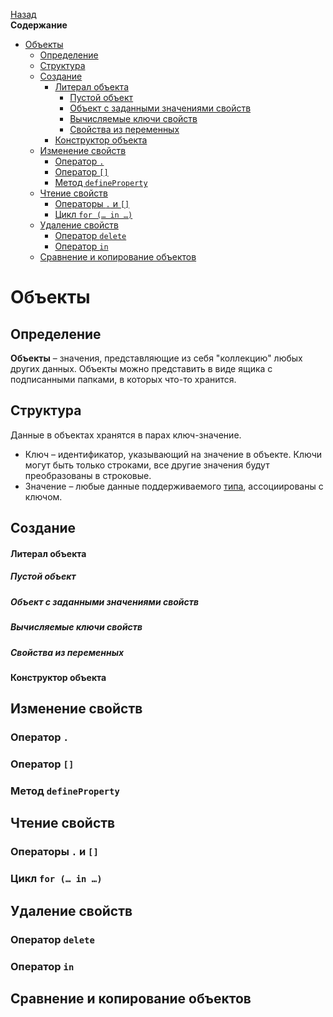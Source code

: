 <!-- START doctoc generated TOC please keep comment here to allow auto update -->
<!-- DON'T EDIT THIS SECTION, INSTEAD RE-RUN doctoc TO UPDATE -->
[Назад](README.md)<br />**Содержание**

- [Объекты](#%D0%BE%D0%B1%D1%8A%D0%B5%D0%BA%D1%82%D1%8B)
  - [Определение](#%D0%BE%D0%BF%D1%80%D0%B5%D0%B4%D0%B5%D0%BB%D0%B5%D0%BD%D0%B8%D0%B5)
  - [Структура](#%D1%81%D1%82%D1%80%D1%83%D0%BA%D1%82%D1%83%D1%80%D0%B0)
  - [Создание](#%D1%81%D0%BE%D0%B7%D0%B4%D0%B0%D0%BD%D0%B8%D0%B5)
      - [Литерал объекта](#%D0%BB%D0%B8%D1%82%D0%B5%D1%80%D0%B0%D0%BB-%D0%BE%D0%B1%D1%8A%D0%B5%D0%BA%D1%82%D0%B0)
        - [Пустой объект](#%D0%BF%D1%83%D1%81%D1%82%D0%BE%D0%B9-%D0%BE%D0%B1%D1%8A%D0%B5%D0%BA%D1%82)
        - [Объект с заданными значениями свойств](#%D0%BE%D0%B1%D1%8A%D0%B5%D0%BA%D1%82-%D1%81-%D0%B7%D0%B0%D0%B4%D0%B0%D0%BD%D0%BD%D1%8B%D0%BC%D0%B8-%D0%B7%D0%BD%D0%B0%D1%87%D0%B5%D0%BD%D0%B8%D1%8F%D0%BC%D0%B8-%D1%81%D0%B2%D0%BE%D0%B9%D1%81%D1%82%D0%B2)
        - [Вычисляемые ключи свойств](#%D0%B2%D1%8B%D1%87%D0%B8%D1%81%D0%BB%D1%8F%D0%B5%D0%BC%D1%8B%D0%B5-%D0%BA%D0%BB%D1%8E%D1%87%D0%B8-%D1%81%D0%B2%D0%BE%D0%B9%D1%81%D1%82%D0%B2)
        - [Свойства из переменных](#%D1%81%D0%B2%D0%BE%D0%B9%D1%81%D1%82%D0%B2%D0%B0-%D0%B8%D0%B7-%D0%BF%D0%B5%D1%80%D0%B5%D0%BC%D0%B5%D0%BD%D0%BD%D1%8B%D1%85)
      - [Конструктор объекта](#%D0%BA%D0%BE%D0%BD%D1%81%D1%82%D1%80%D1%83%D0%BA%D1%82%D0%BE%D1%80-%D0%BE%D0%B1%D1%8A%D0%B5%D0%BA%D1%82%D0%B0)
  - [Изменение свойств](#%D0%B8%D0%B7%D0%BC%D0%B5%D0%BD%D0%B5%D0%BD%D0%B8%D0%B5-%D1%81%D0%B2%D0%BE%D0%B9%D1%81%D1%82%D0%B2)
    - [Оператор `.`](#%D0%BE%D0%BF%D0%B5%D1%80%D0%B0%D1%82%D0%BE%D1%80-)
    - [Оператор `[]`](#%D0%BE%D0%BF%D0%B5%D1%80%D0%B0%D1%82%D0%BE%D1%80-)
    - [Метод `defineProperty`](#%D0%BC%D0%B5%D1%82%D0%BE%D0%B4-defineproperty)
  - [Чтение свойств](#%D1%87%D1%82%D0%B5%D0%BD%D0%B8%D0%B5-%D1%81%D0%B2%D0%BE%D0%B9%D1%81%D1%82%D0%B2)
    - [Операторы `.` и `[]`](#%D0%BE%D0%BF%D0%B5%D1%80%D0%B0%D1%82%D0%BE%D1%80%D1%8B--%D0%B8-)
    - [Цикл `for (… in …)`](#%D1%86%D0%B8%D0%BA%D0%BB-for--in-)
  - [Удаление свойств](#%D1%83%D0%B4%D0%B0%D0%BB%D0%B5%D0%BD%D0%B8%D0%B5-%D1%81%D0%B2%D0%BE%D0%B9%D1%81%D1%82%D0%B2)
    - [Оператор `delete`](#%D0%BE%D0%BF%D0%B5%D1%80%D0%B0%D1%82%D0%BE%D1%80-delete)
    - [Оператор `in`](#%D0%BE%D0%BF%D0%B5%D1%80%D0%B0%D1%82%D0%BE%D1%80-in)
  - [Сравнение и копирование объектов](#%D1%81%D1%80%D0%B0%D0%B2%D0%BD%D0%B5%D0%BD%D0%B8%D0%B5-%D0%B8-%D0%BA%D0%BE%D0%BF%D0%B8%D1%80%D0%BE%D0%B2%D0%B0%D0%BD%D0%B8%D0%B5-%D0%BE%D0%B1%D1%8A%D0%B5%D0%BA%D1%82%D0%BE%D0%B2)

<!-- END doctoc generated TOC please keep comment here to allow auto update -->

# Объекты

## Определение

**Объекты** – значения, представляющие из себя "коллекцию" любых других данных. Объекты можно представить в виде ящика с подписанными папками, в которых что-то хранится. 

## Структура

Данные в объектах хранятся в парах ключ-значение.

* Ключ – идентификатор, указывающий на значение в объекте. Ключи могут быть только строками, все другие значения будут преобразованы в строковые.
* Значение – любые данные поддерживаемого [типа](types.md), ассоциированы с ключом.

## Создание

#### Литерал объекта

##### Пустой объект

##### Объект с заданными значениями свойств

##### Вычисляемые ключи свойств

##### Свойства из переменных

#### Конструктор объекта

## Изменение свойств

### Оператор `.`

### Оператор `[]`

### Метод `defineProperty`

## Чтение свойств

### Операторы `.` и `[]`

### Цикл `for (… in …)`

## Удаление свойств

### Оператор `delete`

### Оператор `in`

## Сравнение и копирование объектов

